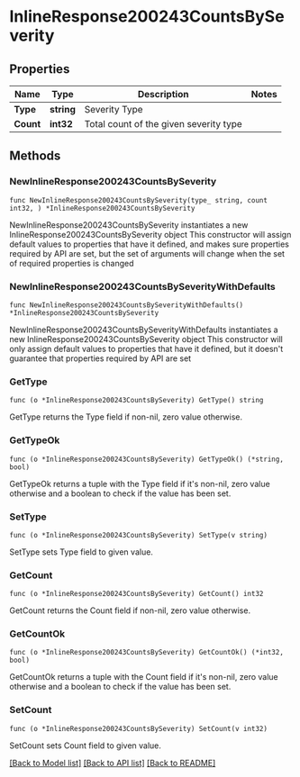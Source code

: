 # InlineResponse200243CountsBySeverity

## Properties

Name | Type | Description | Notes
------------ | ------------- | ------------- | -------------
**Type** | **string** | Severity Type | 
**Count** | **int32** | Total count of the given severity type | 

## Methods

### NewInlineResponse200243CountsBySeverity

`func NewInlineResponse200243CountsBySeverity(type_ string, count int32, ) *InlineResponse200243CountsBySeverity`

NewInlineResponse200243CountsBySeverity instantiates a new InlineResponse200243CountsBySeverity object
This constructor will assign default values to properties that have it defined,
and makes sure properties required by API are set, but the set of arguments
will change when the set of required properties is changed

### NewInlineResponse200243CountsBySeverityWithDefaults

`func NewInlineResponse200243CountsBySeverityWithDefaults() *InlineResponse200243CountsBySeverity`

NewInlineResponse200243CountsBySeverityWithDefaults instantiates a new InlineResponse200243CountsBySeverity object
This constructor will only assign default values to properties that have it defined,
but it doesn't guarantee that properties required by API are set

### GetType

`func (o *InlineResponse200243CountsBySeverity) GetType() string`

GetType returns the Type field if non-nil, zero value otherwise.

### GetTypeOk

`func (o *InlineResponse200243CountsBySeverity) GetTypeOk() (*string, bool)`

GetTypeOk returns a tuple with the Type field if it's non-nil, zero value otherwise
and a boolean to check if the value has been set.

### SetType

`func (o *InlineResponse200243CountsBySeverity) SetType(v string)`

SetType sets Type field to given value.


### GetCount

`func (o *InlineResponse200243CountsBySeverity) GetCount() int32`

GetCount returns the Count field if non-nil, zero value otherwise.

### GetCountOk

`func (o *InlineResponse200243CountsBySeverity) GetCountOk() (*int32, bool)`

GetCountOk returns a tuple with the Count field if it's non-nil, zero value otherwise
and a boolean to check if the value has been set.

### SetCount

`func (o *InlineResponse200243CountsBySeverity) SetCount(v int32)`

SetCount sets Count field to given value.



[[Back to Model list]](../README.md#documentation-for-models) [[Back to API list]](../README.md#documentation-for-api-endpoints) [[Back to README]](../README.md)


